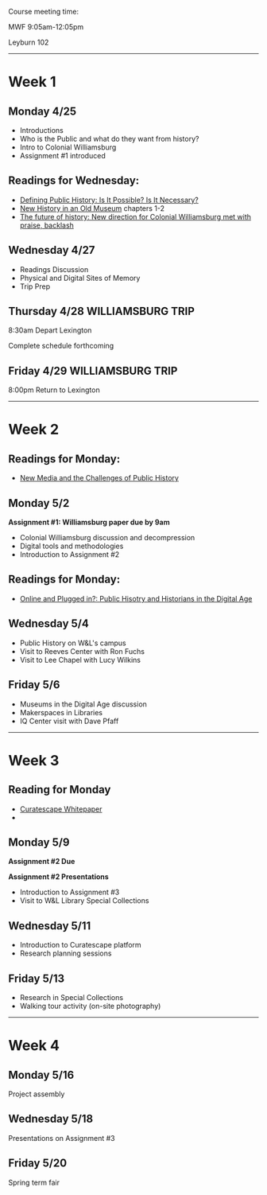 Course meeting time:

MWF 9:05am-12:05pm

Leyburn 102

***
# Week 1
## Monday 4/25

* Introductions
* Who is the Public and what do they want from history?
* Intro to Colonial Williamsburg
* Assignment #1 introduced

## Readings for Wednesday:

* [Defining Public History: Is It Possible? Is It Necessary?](https://www.historians.org/publications-and-directories/perspectives-on-history/march-2008/defining-public-history-is-it-possible-is-it-necessary)
* [New History in an Old Museum](http://ezproxy.wlu.edu/login?url=http://wlu.eblib.com/patron/FullRecord.aspx?p=3007837) chapters 1-2
* [The future of history: New direction for Colonial Williamsburg met with praise, backlash](http://www.richmond.com/news/virginia/article_c18ecc38-8e4d-5295-8832-dcc57c7f5d12.html)
## Wednesday 4/27
* Readings Discussion
* Physical and Digital Sites of Memory 
* Trip Prep


## Thursday 4/28 WILLIAMSBURG TRIP
8:30am Depart Lexington

Complete schedule forthcoming

## Friday 4/29 WILLIAMSBURG TRIP
8:00pm Return to Lexington

***
# Week 2 
## Readings for Monday: 
* [New Media and the Challenges of Public History]()


## Monday 5/2
**Assignment #1: Williamsburg paper due by 9am**
* Colonial Williamsburg discussion and decompression 
* Digital tools and methodologies
* Introduction to Assignment #2

## Readings for Monday: 
* [Online and Plugged in?: Public Hisotry and Historians in the Digital Age]()

## Wednesday 5/4
* Public History on W&L's campus
* Visit to Reeves Center with Ron Fuchs
* Visit to Lee Chapel with Lucy Wilkins

## Friday 5/6
* Museums in the Digital Age discussion
* Makerspaces in Libraries
* IQ Center visit with Dave Pfaff

****

# Week 3
## Reading for Monday
* [Curatescape Whitepaper](http://mobilehistorical.curatescape.org/)
* 

## Monday 5/9
**Assignment #2 Due**

**Assignment #2 Presentations**
* Introduction to Assignment #3
* Visit to W&L Library Special Collections

## Wednesday 5/11
* Introduction to Curatescape platform
* Research planning sessions 

## Friday 5/13
* Research in Special Collections
* Walking tour activity (on-site photography)

***
# Week 4
## Monday 5/16
Project assembly

## Wednesday 5/18
Presentations on Assignment #3

## Friday 5/20
Spring term fair

